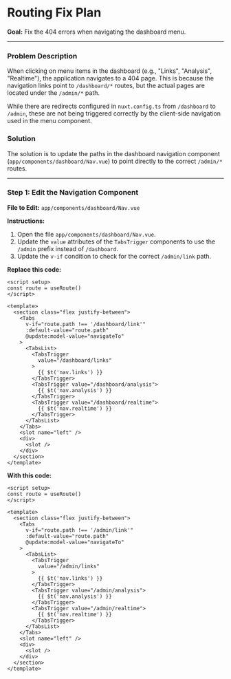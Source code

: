 # Routing Fix Plan

**Goal:** Fix the 404 errors when navigating the dashboard menu.

---

### **Problem Description**

When clicking on menu items in the dashboard (e.g., "Links", "Analysis", "Realtime"), the application navigates to a 404 page. This is because the navigation links point to `/dashboard/*` routes, but the actual pages are located under the `/admin/*` path.

While there are redirects configured in `nuxt.config.ts` from `/dashboard` to `/admin`, these are not being triggered correctly by the client-side navigation used in the menu component.

### **Solution**

The solution is to update the paths in the dashboard navigation component (`app/components/dashboard/Nav.vue`) to point directly to the correct `/admin/*` routes.

---

### **Step 1: Edit the Navigation Component**

**File to Edit:** `app/components/dashboard/Nav.vue`

**Instructions:**

1.  Open the file `app/components/dashboard/Nav.vue`.
2.  Update the `value` attributes of the `TabsTrigger` components to use the `/admin` prefix instead of `/dashboard`.
3.  Update the `v-if` condition to check for the correct `/admin/link` path.

**Replace this code:**

```vue
<script setup>
const route = useRoute()
</script>

<template>
  <section class="flex justify-between">
    <Tabs
      v-if="route.path !== '/dashboard/link'"
      :default-value="route.path"
      @update:model-value="navigateTo"
    >
      <TabsList>
        <TabsTrigger
          value="/dashboard/links"
        >
          {{ $t('nav.links') }}
        </TabsTrigger>
        <TabsTrigger value="/dashboard/analysis">
          {{ $t('nav.analysis') }}
        </TabsTrigger>
        <TabsTrigger value="/dashboard/realtime">
          {{ $t('nav.realtime') }}
        </TabsTrigger>
      </TabsList>
    </Tabs>
    <slot name="left" />
    <div>
      <slot />
    </div>
  </section>
</template>
```

**With this code:**

```vue
<script setup>
const route = useRoute()
</script>

<template>
  <section class="flex justify-between">
    <Tabs
      v-if="route.path !== '/admin/link'"
      :default-value="route.path"
      @update:model-value="navigateTo"
    >
      <TabsList>
        <TabsTrigger
          value="/admin/links"
        >
          {{ $t('nav.links') }}
        </TabsTrigger>
        <TabsTrigger value="/admin/analysis">
          {{ $t('nav.analysis') }}
        </TabsTrigger>
        <TabsTrigger value="/admin/realtime">
          {{ $t('nav.realtime') }}
        </TabsTrigger>
      </TabsList>
    </Tabs>
    <slot name="left" />
    <div>
      <slot />
    </div>
  </section>
</template>
```
